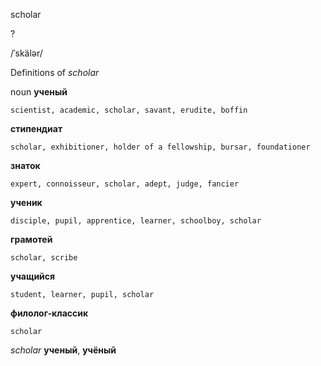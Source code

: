 scholar

?

/ˈskälər/

Definitions of _scholar_

noun
**ученый**

    scientist, academic, scholar, savant, erudite, boffin
**стипендиат**

    scholar, exhibitioner, holder of a fellowship, bursar, foundationer
**знаток**

    expert, connoisseur, scholar, adept, judge, fancier
**ученик**

    disciple, pupil, apprentice, learner, schoolboy, scholar
**грамотей**

    scholar, scribe
**учащийся**

    student, learner, pupil, scholar
**филолог-классик**

    scholar

_scholar_
**ученый**, **учёный**